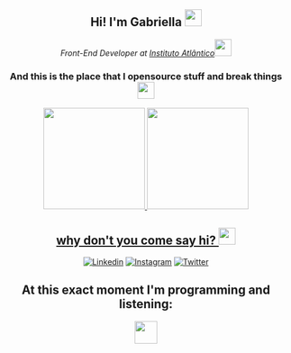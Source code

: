 <div align="center">

##  Hi! I'm Gabriella  <img src="https://cultofthepartyparrot.com/parrots/hd/mergeconflictparrot.gif" width="30"> 
<p><em>Front-End Developer at <a href="https://www.atlantico.com.br">Instituto Atlântico</a><img src="https://media.giphy.com/media/WUlplcMpOCEmTGBtBW/giphy.gif" width="30"> 
</em></p>
</div>

<div align="center">

### And this is the place that I opensource stuff and break things <img src="https://images.squarespace-cdn.com/content/v1/5a57b2156f4ca323cbeb0846/1613238916584-ZG3SYRWUW2PALBFMIZCT/SADSticker-Emoji.gif" width="30"> 
</div>

<div align="center">
  <a href="https://github.com/g4bdev">
  <img height="180em" src="https://github-readme-stats.vercel.app/api?username=g4bdev&show_icons=true&theme=dracula&include_all_commits=true&count_private=true"/>
  <img height="180em" src="https://github-readme-stats.vercel.app/api/top-langs/?username=rafaballerini&layout=compact&langs_count=7&theme=dracula"/>
</div>

<div align="center">

## why don't you come say hi? <img src="https://user-images.githubusercontent.com/42378118/110234147-e3259600-7f4e-11eb-95be-0c4047144dea.gif" width="30"><br>
</div>

<div align="center">

[![Linkedin](https://img.shields.io/badge/LinkedIn-0077B5?style=for-the-badge&logo=linkedin&logoColor=white)](https://www.linkedin.com/in/g4briella-alves/)
[![Instagram](https://img.shields.io/badge/Instagram-E4405F?style=for-the-badge&logo=instagram&logoColor=white)](https://www.instagram.com/gabfps/)
[![Twitter](https://img.shields.io/badge/Twitter-1DA1F2?style=for-the-badge&logo=twitter&logoColor=white)](https://twitter.com/gabtuit)

</div>

<div align="center">

 ## At this exact moment I'm programming and listening:
  <img src="https://camo.githubusercontent.com/09ee80e7a0aaab92d250ac26a65ef4879a16d3ea0d4099861411d5d88a26110a/68747470733a2f2f63756c746f667468657061727479706172726f742e636f6d2f706172726f74732f68642f727974686d6963616c706172726f742e676966" width="40">

</div>
